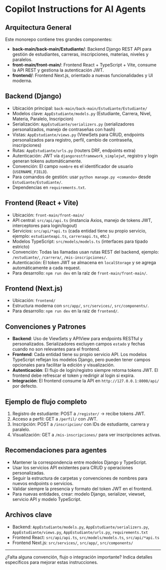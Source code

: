 # Copilot Instructions for AI Agents

## Arquitectura General

Este monorepo contiene tres grandes componentes:
- **back-main/back-main/Estudiante/**: Backend Django REST API para gestión de estudiantes, carreras, inscripciones, materias, niveles y paralelos.
- **front-main/front-main/**: Frontend React + TypeScript + Vite, consume la API REST y gestiona la autenticación JWT.
- **frontend/**: Frontend Next.js, orientado a nuevas funcionalidades y UI moderna.

## Backend (Django)
- Ubicación principal: `back-main/back-main/Estudiante/Estudiante/`
- Modelos clave: `AppEstudiante/models.py` (Estudiante, Carrera, Nivel, Materia, Paralelo, Inscripcion)
- Serialización: `AppEstudiante/serializers.py` (serializadores personalizados, manejo de contraseñas con hash)
- Vistas: `AppEstudiante/views.py` (ViewSets para CRUD, endpoints personalizados para registro, perfil, cambio de contraseña, inscripciones)
- Rutas: `AppEstudiante/urls.py` (routers DRF, endpoints extra)
- Autenticación: JWT vía `djangorestframework_simplejwt`, registro y login generan tokens automáticamente.
- Convención: El campo `nombre` es el identificador de usuario (`USERNAME_FIELD`).
- Para comandos de gestión: usar `python manage.py <comando>` desde `Estudiante/Estudiante/`.
- Dependencias en `requirements.txt`.

## Frontend (React + Vite)
- Ubicación: `front-main/front-main/`
- API central: `src/api/api.ts` (instancia Axios, manejo de tokens JWT, interceptores para login/logout)
- Servicios: `src/api/*api.ts` (cada entidad tiene su propio servicio, ejemplo: `estudianteapi.ts`, `carreraapi.ts`, etc.)
- Modelos TypeScript: `src/models/models.ts` (interfaces para tipado estricto)
- Convención: Todas las llamadas usan rutas REST del backend, ejemplo: `/estudiante/`, `/carrera/`, `/mis-inscripciones/`.
- Autenticación: El token JWT se almacena en `localStorage` y se agrega automáticamente a cada request.
- Para desarrollo: `npm run dev` en la raíz de `front-main/front-main/`.

## Frontend (Next.js)
- Ubicación: `frontend/`
- Estructura moderna con `src/app/`, `src/services/`, `src/components/`.
- Para desarrollo: `npm run dev` en la raíz de `frontend/`.

## Convenciones y Patrones
- **Backend**: Uso de ViewSets y APIView para endpoints RESTful y personalizados. Serializadores excluyen campos `estado` y fechas cuando no son relevantes para el frontend.
- **Frontend**: Cada entidad tiene su propio servicio API. Los modelos TypeScript reflejan los modelos Django, pero pueden tener campos opcionales para facilitar la edición y visualización.
- **Autenticación**: El flujo de login/registro siempre retorna tokens JWT. El frontend debe refrescar el token y redirigir al login si expira.
- **Integración**: El frontend consume la API en `http://127.0.0.1:8000/api/` por defecto.

## Ejemplo de flujo completo
1. Registro de estudiante: POST a `/register/` → recibe tokens JWT.
2. Acceso a perfil: GET a `/perfil/` con JWT.
3. Inscripción: POST a `/inscripcion/` con IDs de estudiante, carrera y paralelo.
4. Visualización: GET a `/mis-inscripciones/` para ver inscripciones activas.

## Recomendaciones para agentes
- Mantener la correspondencia entre modelos Django y TypeScript.
- Usar los servicios API existentes para CRUD y operaciones personalizadas.
- Seguir la estructura de carpetas y convenciones de nombres para nuevos endpoints o servicios.
- Validar siempre la presencia y formato del token JWT en el frontend.
- Para nuevas entidades, crear: modelo Django, serializer, viewset, servicio API y modelo TypeScript.

## Archivos clave
- Backend: `AppEstudiante/models.py`, `AppEstudiante/serializers.py`, `AppEstudiante/views.py`, `AppEstudiante/urls.py`, `requirements.txt`
- Frontend React: `src/api/api.ts`, `src/models/models.ts`, `src/api/*api.ts`
- Frontend Next.js: `src/services/`, `src/app/`, `src/components/`

---
¿Falta alguna convención, flujo o integración importante? Indica detalles específicos para mejorar estas instrucciones.